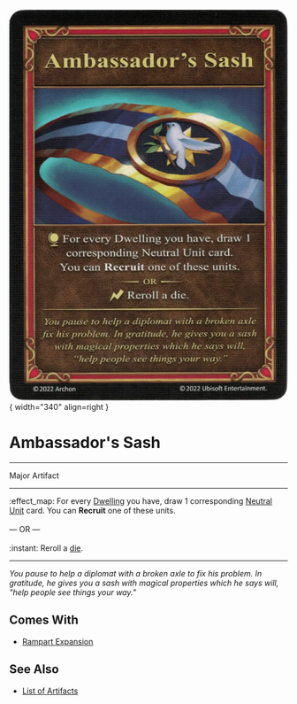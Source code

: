 ![Ambassador's Sash](../assets/artifacts_major-ambassadors_sash.webp){ width="340" align=right }

# Ambassador's Sash
___
Major Artifact
___
:effect_map: For every [Dwelling](../towns.md) you have, draw 1 corresponding [Neutral Unit](../units.md#neutral) card. You can **Recruit** one of these units.<br><br>— OR —<br><br>:instant: Reroll a [die](../dice.md).
___
*You pause to help a diplomat with a broken axle to fix his problem. In gratitude, he gives you a sash with magical properties which he says will, "help people see things your way."*


## Comes With

- [Rampart Expansion](../content.md)


## See Also

- [List of Artifacts](../artifacts.md)
